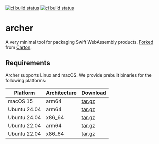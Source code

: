 [![ci build status](https://github.com/tayloraswift/archer/actions/workflows/Tests.yml/badge.svg)](https://github.com/tayloraswift/archer/actions/workflows/Tests.yml/badge.svg)
[![ci build status](https://github.com/tayloraswift/archer/actions/workflows/Deploy.yml/badge.svg)](https://github.com/tayloraswift/archer/actions/workflows/Deploy.yml/badge.svg)

# archer

A very minimal tool for packaging Swift WebAssembly products. [Forked](https://github.com/swiftwasm/carton/blob/1.1.3/LICENSE) from [Carton](https://github.com/swiftwasm/carton).

## Requirements

Archer supports Linux and macOS. We provide prebuilt binaries for the following platforms:

| Platform | Architecture | Download |
| -------- | ------------ | -------- |
| macOS 15 | arm64 | [tar.gz](https://download.swiftinit.org/archer/0.1.0/macOS-ARM64/archer.tar.gz) |
| Ubuntu 24.04 | arm64 | [tar.gz](https://download.swiftinit.org/archer/0.1.0/Ubuntu-24.04-ARM64/archer.tar.gz) |
| Ubuntu 24.04 | x86_64 | [tar.gz](https://download.swiftinit.org/archer/0.1.0/Ubuntu-24.04-X64/archer.tar.gz) |
| Ubuntu 22.04 | arm64 | [tar.gz](https://download.swiftinit.org/archer/0.1.0/Ubuntu-22.04-ARM64/archer.tar.gz) |
| Ubuntu 22.04 | x86_64 | [tar.gz](https://download.swiftinit.org/archer/0.1.0/Ubuntu-22.04-X64/archer.tar.gz) |
